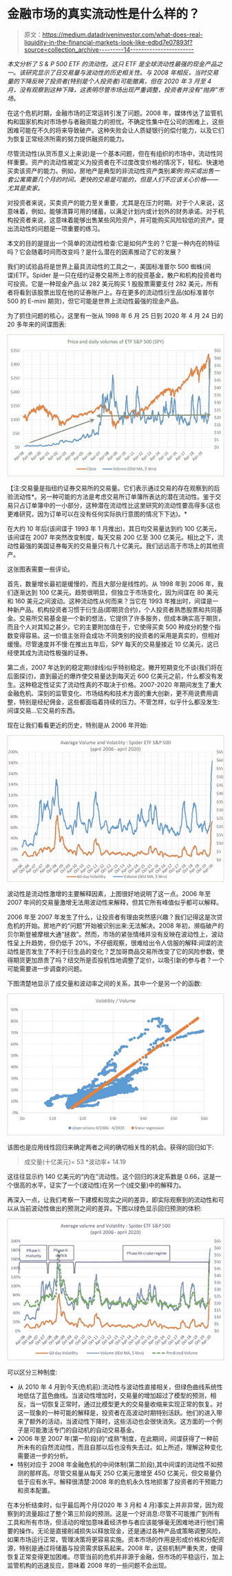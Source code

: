 # 金融市场的真实流动性是什么样的？

> 原文：<https://medium.datadriveninvestor.com/what-does-real-liquidity-in-the-financial-markets-look-like-edbd7e07893f?source=collection_archive---------14----------------------->

*本文分析了 S & P 500 ETF 的流动性。这只 ETF 是全球流动性最强的现金产品之一。该研究显示了日交易量与波动性的历史相关性。与 2008 年相反，当时交易量的下降反映了投资者(特别是个人投资者)可能撤离，但在 2020 年 3 月至 4 月，没有观察到这种下降，这表明尽管市场出现严重调整，投资者并没有“抛弃”市场。*

在这个危机时期，金融市场的正常运转引发了问题。2008 年，媒体传达了监管机构和国家机构对市场参与者融资能力的担忧。不确定性集中在公司的困难上，这些困难可能在不久的将来导致破产。这种失败会让人质疑银行的偿付能力，以及它们为恢复正常经济所需的努力提供融资的能力。

尽管流动性(从货币意义上来说)是一个基本问题，但在有组织的市场中，流动性同样重要。资产的流动性被定义为投资者在不过度改变价格的情况下，轻松、快速地买卖该资产的能力。例如，房地产是典型的非流动性资产类别*案例:购买或出售一套公寓需要几个月的时间。更快的交易是可能的，但是人们不应该关心价格——尤其是卖家。*

对投资者来说，买卖资产的能力至关重要，尤其是在压力时期。对于个人来说，这意味着，例如，能够清算可用的储蓄，以满足计划内或计划外的财务承诺。对于机构投资者来说，这意味着能够出售某些风险资产，并可能购买风险较低的资产。提出流动性的问题是一项重要的练习。

本文的目的是提出一个简单的流动性检查:它是如何产生的？它是一种内在的特征吗？它会随着时间而改变吗？是什么潜在的因素推动了它的发展？

我们的试验品将是世界上最具流动性的工具之一，美国标准普尔 500 蜘蛛(间谍)ETF。Spider 是一只在纽约证券交易所上市的投资基金，散户和机构投资者均可投资。它是一种现金产品:以 282 美元购买 1 股股票需要支付 282 美元，所有者将看到该股票出现在他的证券账户上。存在更多的流动性衍生品(如标准普尔 500 的 E-mini 期货)，但它可能是世界上流动性最强的现金产品。

为了抓住问题的核心，这里有一张从 1998 年 6 月 25 日到 2020 年 4 月 24 日的 20 多年来的间谍图表:

![](img/fe29990dcf020f7190f3ef885eefc8c5.png)

【注:交易量是指纽约证券交易所的交易量。它们表示通过交易的存在观察到的后验流动性*。另一种可能的方法是考虑交易所订单簿所表达的潜在流动性。鉴于交易只占订单簿中的一小部分，这种潜在流动性比这里研究的流动性要高得多(这也更难研究，因为订单可以在没有任何实际执行意图的情况下下达)。*

在大约 10 年后(该间谍于 1993 年 1 月推出)，其日均交易量达到约 100 亿美元，该间谍在 2007 年突然改变制度，每天交易 200 亿至 300 亿美元。相比之下，流动性最强的美国证券每天的交易量只有几十亿美元。我们远远高于市场上的其他资产。

这张图表需要一些评论。

首先，数量增长最初是缓慢的，而且大部分是线性的。从 1998 年到 2006 年，我们逐渐达到 100 亿美元。趋势很明显，但独立于市场变化，因为间谍在 80 美元和 160 美元之间波动。这种流动性从何而来？当它在 1993 年推出时，间谍是一种新产品。机构投资者习惯于衍生品(即期货合约)，个人投资者熟悉股票和共同基金。交易所交易基金是一个新的想法，它提供了许多服务，但成本确实高于期货，而且个人对其知之甚少。它的主要附加值在于，它使得买卖 500 种成分的整个指数变得容易。这一价值主张将会成功:不同类别的投资者的采用是真实的，但相对缓慢。尽管速度并不慢:在推出五年后，SPY 每天的交易量接近 10 亿美元，这已经使其成为流动性极强的证券。

第二点，2007 年达到的稳定期(绿线)似乎特别稳定。撇开短期变化不谈(我们将在后面探讨)，直到最近的爆炸使交易量达到每天近 600 亿美元之前，什么都没有发生。这种稳定性证实了流动性真的不取决于价格。2007-2020 年期间发生了重大金融危机、深刻的监管变化、市场结构和技术方面的重大创新，更不用说费用调整，特别是经纪佣金，这些都面临着持续的压力。不管怎样，似乎什么都没发生:间谍交易…它交易的东西。

现在让我们看看更近的历史，特别是从 2006 年开始:

![](img/5e0282b0497cc3c2b1a8975fc6d71107.png)

波动性是流动性激增的主要解释因素，上图很好地说明了这一点。2006 年至 2007 年间的交易量激增无法用波动性来解释，但其它所有峰值似乎都可以解释。

2006 年至 2007 年发生了什么，让投资者有理由突然感兴趣？我们记得这是次贷危机的开始。房地产的“问题”开始被识别出来:无法解决。2008 年初，濒临破产的贝尔斯登被摩根大通“拯救”。然而，市场的紧张情绪并没有反映在波动性上，波动性呈上升趋势，但仍低于 20%。不仔细观察，很难给出令人信服的解释:间谍的流动性是否发生了不利于衍生品的变化？芝加哥商品交易所改变了它的风险参数，使得期货更加昂贵了吗？纽交所是否投机性地调整了定价，以吸引新的参与者？一个可能需要进一步调查的问题。

下图清楚地显示了成交量和波动率之间的关系，其中一个是另一个的函数:

![](img/79108cbaa9ae55608b1f90c2c94d650e.png)

该图也是应用线性回归来确定两者之间的确切相关性的机会。获得的回归如下:

> 成交量(十亿美元)= 53 *波动率+ 14.19

这往往显示约 140 亿美元的“内在”流动性。这个回归的决定系数是 0.66，这是一个很高的水平，证实了一个(波动性)在另一个(成交量)中的解释力。

再深入一点，让我们考察一下建模和现实之间的差异，即实际观察到的流动性和可以从当前波动性做出的预测之间的差异。下图以绿色显示回归预测的体积:

![](img/48f6626842df3d8bb7e9254c8593f3fe.png)

可以区分三种制度:

*   从 2010 年 4 月到今天(危机前):流动性与波动性直接相关，但绿色曲线系统性地低估了蓝色曲线。当波动性增加时，交易量的增加超过了模型的预测，相反，当一切恢复正常时，通过比模型更大的交易量收缩来实现正常的恢复。对这一现象的一种可能的解释是，投资者在高波动时期特别活跃。他们的进入带来了额外的活动，当波动性下降时，这些活动也会很快消失。这方面的一个例子是可能激活专门的自动机的自动交易基金。
*   2006 年至 2007 年(第一阶段)的“成熟”制度，在此期间，间谍获得了一种前所未有的自然流动性，而且自那以后也没有失去过。如上所述，理解这种变化需要进一步的分析。
*   特别对应于 2008 年金融危机的中间体制(第二阶段),其中间谍的流动性不如预测的那样高。尽管交易量从每天 250 亿美元激增至 450 亿美元，但交易量仍低于应有水平。解释很清楚:2008 年的危机永久性地损害了投资者的干预能力和资本配置。

在本分析结束时，似乎最后两个月(2020 年 3 月和 4 月)事实上并非异常，因为观察到的流量超过了整个第三阶段的预测。这是一个好消息:尽管不可能推广到所有工具和所有市场，但活动的增加意味着经济参与者应该能够毫无困难地进行他们需要的操作。无论是直接削减损失以释放现金，还是通过各种产品或策略调整风险，如果市场运行正常，管理决策将更容易实施。资本市场的作用是形成价格和分配资源，特别是通过将储蓄与投资需求联系起来。2008 年，这些机制严重失灵，使得恢复正常变得更加困难。尽管当前的危机并非源于金融，但市场的平稳运行，加上监管机构的迅速反应，意味着 2008 年的一些问题不会出现。